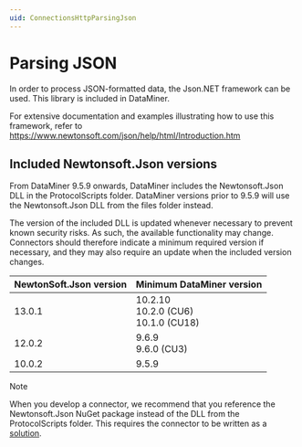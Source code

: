 ```yaml
---
uid: ConnectionsHttpParsingJson
---
```


# Parsing JSON

In order to process JSON-formatted data, the Json.NET framework can be used. This library is included in DataMiner.

For extensive documentation and examples illustrating how to use this framework, refer to https://www.newtonsoft.com/json/help/html/Introduction.htm

## Included Newtonsoft.Json versions

From DataMiner 9.5.9 onwards, DataMiner includes the Newtonsoft.Json DLL in the ProtocolScripts folder. DataMiner versions prior to 9.5.9 will use the Newtonsoft.Json DLL from the files folder instead.

The version of the included DLL is updated whenever necessary to prevent known security risks. As such, the available functionality may change. Connectors should therefore indicate a minimum required version if necessary, and they may also require an update when the included version changes.

| NewtonSoft.Json version | Minimum DataMiner version |
| -- | -- |
| 13.0.1 | 10.2.10<br>10.2.0 (CU6)<br>10.1.0 (CU18) |
| 12.0.2 | 9.6.9<br>9.6.0 (CU3) |
| 10.0.2 | 9.5.9 |

> [!NOTE]
> When you develop a connector, we recommend that you reference the Newtonsoft.Json NuGet package instead of the DLL from the ProtocolScripts folder. This requires the connector to be written as a [solution](xref:Developing_connectors_as_Visual_Studio_solutions).

